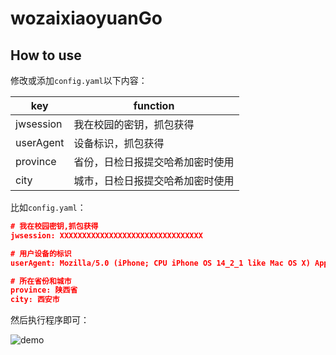 # wozaixiaoyuanGo

## How to use

修改或添加`config.yaml`以下内容：

| key       | function                         |
| --------- | -------------------------------- |
| jwsession | 我在校园的密钥，抓包获得         |
| userAgent | 设备标识，抓包获得               |
| province  | 省份，日检日报提交哈希加密时使用 |
| city      | 城市，日检日报提交哈希加密时使用 |

比如`config.yaml`：

```json
# 我在校园密钥,抓包获得
jwsession: XXXXXXXXXXXXXXXXXXXXXXXXXXXXXXXX

# 用户设备的标识
userAgent: Mozilla/5.0 (iPhone; CPU iPhone OS 14_2_1 like Mac OS X) AppleWebKit/605.1.15 (KHTML, like Gecko) Mobile/15E148 MicroMessenger/8.0.18(0x18001236) NetType/WIFI Language/zh_CN

# 所在省份和城市
province: 陕西省
city: 西安市
```

然后执行程序即可：

![demo](demo.gif)
